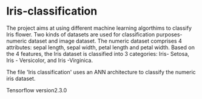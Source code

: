 # Iris-classification
The project aims at using different machine learning algorthims to classify Iris flower.
Two kinds of datasets are used for classification purposes- numeric dataset and image dataset. The numeric dataset comprises 4 attributes: sepal length, sepal width, petal length and petal width. Based on the 4 features, the Iris dataset is classified into 3 categories: Iris- Setosa, Iris - Versicolor, and Iris -Virginica.

The file 'Iris classification' uses an ANN architecture to classify the numeric iris dataset.

Tensorflow version2.3.0
